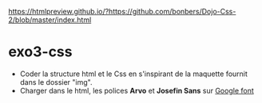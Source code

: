 https://htmlpreview.github.io/?https://github.com/bonbers/Dojo-Css-2/blob/master/index.html

# exo3-css

- Coder la structure html et le Css
  en s'inspirant de la maquette
  fournit dans le dossier "img".
- Charger dans le html, les polices **Arvo** et **Josefin Sans** sur [Google font](https://fonts.google.com/)  
  
